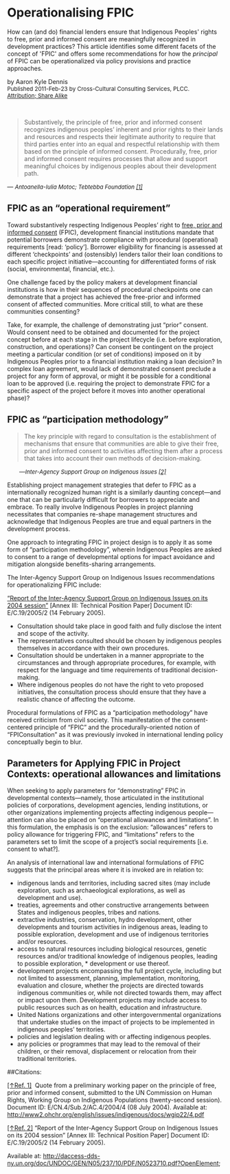 # Operationalising FPIC

How can (and do) financial lenders ensure that Indigenous Peoples' rights to free, prior and informed consent are meaningfully recognized in development practices? This article identifies some different facets of the concept of 'FPIC' and offers some recommendations for how the *principal* of FPIC can be operationalized via policy provisions and practice approaches.

by Aaron Kyle Dennis<br />
<span style="font-size:small;">Published 2011-Feb-23 by Cross-Cultural Consulting Services, PLCC.</span><br />
<span style="font-size:small;">[Attribution; Share Alike](http://creativecommons.org/licenses/by-sa/3.0/us/)</span>

<p>&nbsp;</p>

<a id="Motoc,Tebtebba"></a>
<blockquote>
Substantively, the principle of free, prior and informed consent recognizes indigenous peoples’ inherent and prior rights to their lands and resources and respects their legitimate authority to require that third parties enter into an equal and respectful relationship with them based on the principle of informed consent. Procedurally, free, prior and informed consent requires processes that allow and support meaningful choices by indigenous peoples about their development path.
</blockquote>

&mdash; <cite><span style="font-size:small;">Antoanella-Iulia Motoc; Tebtebba Foundation <a href="#ref,Motoc,Tebtebba">[1]</a></span></cite>


## FPIC as an “operational requirement”

Toward substantively respecting Indigenous Peoples’ right to [free, prior and informed consent](/defining-fpic) (FPIC), development financial institutions mandate that potential borrowers demonstrate compliance with procedural (operational) requirements [read: ‘policy’]. Borrower eligibility for financing is assessed at different ‘checkpoints’ and (ostensibly) lenders tailor their loan conditions to each specific project initiative—accounting for differentiated forms of risk (social, environmental, financial, etc.).

One challenge faced by the policy makers at development financial institutions is how in their sequences of procedural checkpoints one can demonstrate that a project has achieved the free-prior and informed consent of affected communities. More critical still, to what are these communities consenting?

Take, for example, the challenge of demonstrating just “prior” consent. Would consent need to be obtained and documented for the project concept before at each stage in the project lifecycle (i.e. before exploration, construction, and operations)? Can consent be contingent on the project meeting a particular condition (or set of conditions) imposed on it by Indigenous Peoples prior to a financial institution making a loan decision? In complex loan agreement, would lack of demonstrated consent preclude a project for any form of approval, or might it be possible for a conditional loan to be approved (i.e. requiring the project to demonstrate FPIC for a specific aspect of the project before it moves into another operational phase)?


## FPIC as “participation methodology”

<a id="Support_Group"></a><blockquote>The key principle with regard to consultation is the establishment of mechanisms that ensure that communities are able to give their free, prior and informed consent to activities affecting them after a process that takes into account their own methods of decision-making.</blockquote>
<div style="margin-left: 2em;">
&mdash;<cite><span style="font-size:small;">Inter-Agency Support Group on Indigenous Issues <a href="#ref,Support_Group">[2]</a>
</span></cite></span>
</div>

Establishing project management strategies that defer to FPIC as a internationally recognized human right is a similarly daunting concept—and one that can be particularly difficult for borrowers to appreciate and embrace. To really involve Indigenous Peoples in project planning necessitates that companies re-shape management structures and acknowledge that Indigenous Peoples are true and equal partners in the development process.

One approach to integrating FPIC in project design is to apply it as some form of “participation methodology”, wherein Indigenous Peoples are asked to consent to a range of developmental options for impact avoidance and mitigation alongside benefits-sharing arrangements.

The Inter-Agency Support Group on Indigenous Issues recommendations for operationalizing FPIC include:

[“Report of the Inter-Agency Support Group on Indigenous Issues on its 2004 session”](http://daccess-dds-ny.un.org/doc/UNDOC/GEN/N05/237/10/PDF/N0523710.pdf?OpenElement) [Annex III: Technical Position Paper] Document ID: E/C.19/2005/2 (14 February 2005).

* Consultation should take place in good faith and fully disclose the intent and scope of the activity.
* The representatives consulted should be chosen by indigenous peoples themselves in accordance with their own procedures.
* Consultation should be undertaken in a manner appropriate to the circumstances and through appropriate procedures, for example, with respect for the language and time requirements of traditional decision-making.
* Where indigenous peoples do not have the right to veto proposed initiatives, the consultation process should ensure that they have a realistic chance of affecting the outcome.

Procedural formulations of FPIC as a “participation methodology” have received criticism from civil society. This manifestation of the consent-centered principle of “FPIC” and the procedurally-oriented notion of “FPIConsultation” as it was previously invoked in international lending policy conceptually begin to blur.


## Parameters for Applying FPIC in Project Contexts: operational allowances and limitations

When seeking to apply parameters for “demonstrating” FPIC in developmental contexts—namely, those articulated in the institutional policies of corporations, development agencies, lending institutions, or other organizations implementing projects affecting indigenous people—attention can also be placed on “operational allowances and limitations”. In this formulation, the emphasis is on the exclusion: “allowances” refers to policy allowance for triggering FPIC, and “limitations” refers to the parameters set to limit the scope of a project’s social requirements [i.e. consent to what?].

An analysis of international law and international formulations of FPIC suggests that the principal areas where it is invoked are in relation to:

* indigenous lands and territories, including sacred sites (may include exploration, such as archaeological explorations, as well as development and use).
* treaties, agreements and other constructive arrangements between States and indigenous peoples, tribes and nations.
* extractive industries, conservation, hydro development, other developments and tourism activities in indigenous areas, leading to possible exploration, development and use of indigenous territories and/or resources.
* access to natural resources including biological resources, genetic resources and/or traditional knowledge of indigenous peoples, leading to possible exploration, * development or use thereof.
* development projects encompassing the full project cycle, including but not limited to assessment, planning, implementation, monitoring, evaluation and closure, whether the projects are directed towards indigenous communities or, while not directed towards them, may affect or impact upon them. Development projects may include access to public resources such as on health, education and infrastructure.
* United Nations organizations and other intergovernmental organizations that undertake studies on the impact of projects to be implemented in indigenous peoples’ territories.
* policies and legislation dealing with or affecting indigenous peoples.
* any policies or programmes that may lead to the removal of their children, or their removal, displacement or relocation from their traditional territories.
 

##Citations:
 
<a href="#Motoc,Tebtebba">[↑Ref. 1]</a><a id="ref,Motoc,Tebtebba">&nbsp;</a> Quote from a preliminary working paper on the principle of free, prior and informed consent, submitted to the UN Commission on Human Rights, Working Group on Indigenous Populations (twenty-second session). Document ID: E/CN.4/Sub.2/AC.4/2004/4 (08 July 2004).
Available at: http://www2.ohchr.org/english/issues/indigenous/docs/wgip22/4.pdf

 
<a href="#Support_Group">[↑Ref. 2]</a><a id="ref,Support_Group">&nbsp;</a>“Report of the Inter-Agency Support Group on Indigenous Issues on its 2004 session” [Annex III: Technical Position Paper] Document ID: E/C.19/2005/2 (14 February 2005).

Available at: http://daccess-dds-ny.un.org/doc/UNDOC/GEN/N05/237/10/PDF/N0523710.pdf?OpenElement;
